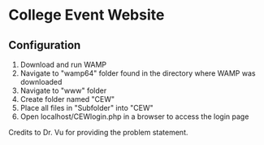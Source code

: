 # College Event Website
 
## Configuration
1. Download and run WAMP 
2. Navigate to "wamp64" folder found in the directory where WAMP was downloaded
3. Navigate to "www" folder 
4. Create folder named "CEW"
5. Place all files in "Subfolder" into "CEW"
6. Open localhost/CEWlogin.php in a browser to access the login page

Credits to Dr. Vu for providing the problem statement.
